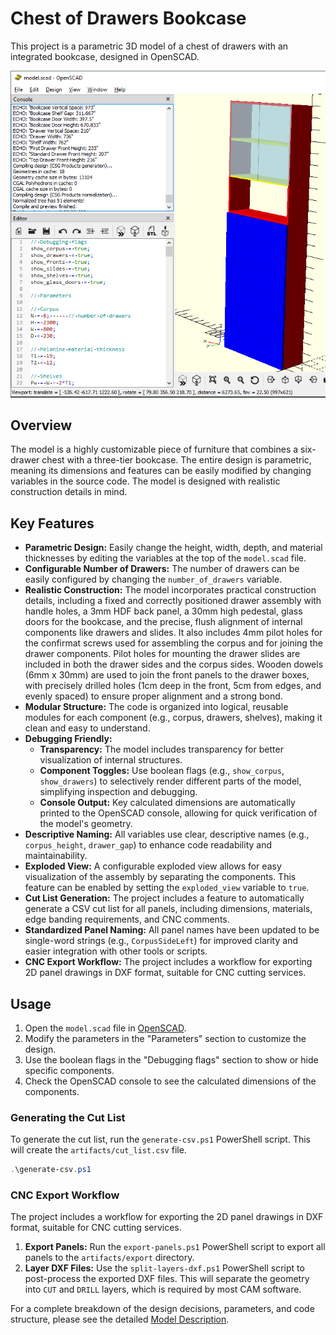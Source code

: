# Chest of Drawers Bookcase

This project is a parametric 3D model of a chest of drawers with an integrated bookcase, designed in OpenSCAD.

![Chest of Drawers Bookcase](artifacts/chest-of-drawers-bookcase-openscad.png)

## Overview

The model is a highly customizable piece of furniture that combines a six-drawer chest with a three-tier bookcase. The entire design is parametric, meaning its dimensions and features can be easily modified by changing variables in the source code. The model is designed with realistic construction details in mind.

## Key Features

*   **Parametric Design:** Easily change the height, width, depth, and material thicknesses by editing the variables at the top of the `model.scad` file.
*   **Configurable Number of Drawers:** The number of drawers can be easily configured by changing the `number_of_drawers` variable.
*   **Realistic Construction:** The model incorporates practical construction details, including a fixed and correctly positioned drawer assembly with handle holes, a 3mm HDF back panel, a 30mm high pedestal, glass doors for the bookcase, and the precise, flush alignment of internal components like drawers and slides. It also includes 4mm pilot holes for the confirmat screws used for assembling the corpus and for joining the drawer components. Pilot holes for mounting the drawer slides are included in both the drawer sides and the corpus sides. Wooden dowels (6mm x 30mm) are used to join the front panels to the drawer boxes, with precisely drilled holes (1cm deep in the front, 5cm from edges, and evenly spaced) to ensure proper alignment and a strong bond.
*   **Modular Structure:** The code is organized into logical, reusable modules for each component (e.g., corpus, drawers, shelves), making it clean and easy to understand.
*   **Debugging Friendly:**
    *   **Transparency:** The model includes transparency for better visualization of internal structures.
    *   **Component Toggles:** Use boolean flags (e.g., `show_corpus`, `show_drawers`) to selectively render different parts of the model, simplifying inspection and debugging.
    *   **Console Output:** Key calculated dimensions are automatically printed to the OpenSCAD console, allowing for quick verification of the model's geometry.
*   **Descriptive Naming:** All variables use clear, descriptive names (e.g., `corpus_height`, `drawer_gap`) to enhance code readability and maintainability.
*   **Exploded View:** A configurable exploded view allows for easy visualization of the assembly by separating the components. This feature can be enabled by setting the `exploded_view` variable to `true`.
*   **Cut List Generation:** The project includes a feature to automatically generate a CSV cut list for all panels, including dimensions, materials, edge banding requirements, and CNC comments.
*   **Standardized Panel Naming:** All panel names have been updated to be single-word strings (e.g., `CorpusSideLeft`) for improved clarity and easier integration with other tools or scripts.
*   **CNC Export Workflow:** The project includes a workflow for exporting 2D panel drawings in DXF format, suitable for CNC cutting services.

## Usage

1.  Open the `model.scad` file in [OpenSCAD](https://openscad.org/).
2.  Modify the parameters in the "Parameters" section to customize the design.
3.  Use the boolean flags in the "Debugging flags" section to show or hide specific components.
4.  Check the OpenSCAD console to see the calculated dimensions of the components.

### Generating the Cut List

To generate the cut list, run the `generate-csv.ps1` PowerShell script. This will create the `artifacts/cut_list.csv` file.

```powershell
.\generate-csv.ps1
```

### CNC Export Workflow

The project includes a workflow for exporting the 2D panel drawings in DXF format, suitable for CNC cutting services.

1.  **Export Panels:** Run the `export-panels.ps1` PowerShell script to export all panels to the `artifacts/export` directory.
2.  **Layer DXF Files:** Use the `split-layers-dxf.ps1` PowerShell script to post-process the exported DXF files. This will separate the geometry into `CUT` and `DRILL` layers, which is required by most CAM software.

For a complete breakdown of the design decisions, parameters, and code structure, please see the detailed [Model Description](prompt/model-v2.md).
